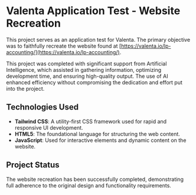 # Valenta Application Test - Website Recreation

This project serves as an application test for Valenta. The primary objective was to faithfully recreate the website found at [https://valenta.io/lp-accounting/](https://valenta.io/lp-accounting/).

This project was completed with significant support from Artificial Intelligence, which assisted in gathering information, optimizing development time, and ensuring high-quality output. The use of AI enhanced efficiency without compromising the dedication and effort put into the project.

## Technologies Used

- **Tailwind CSS**: A utility-first CSS framework used for rapid and responsive UI development.
- **HTML5**: The foundational language for structuring the web content.
- **JavaScript**: Used for interactive elements and dynamic content on the website.

## Project Status

The website recreation has been successfully completed, demonstrating full adherence to the original design and functionality requirements.
